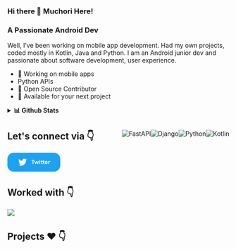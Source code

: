 ### Hi there 👋 Muchori Here! 

### A Passionate Android Dev 
Well, I’ve been working on mobile app development. Had my own projects, coded mostly in Kotlin, Java and Python. I am an Android junior dev and passionate about software development, user experience.

* 📱 Working on mobile apps 
* Python APIs
* 📝 Open Source Contributor
* 💌 Available for your next project

<details>
  <summary><b>📊 Github Stats</b></summary>
  <p align="center"> <img src="https://github-readme-stats.vercel.app/api?username=muchori&count_private=true&show_icons=true&include_all_commits=true" alt="Muchori JOseph" />
</details>

##

<img align="right" alt="Kotlin" src="https://img.shields.io/badge/kotlin-%230095D5.svg?style=for-the-badge&logo=kotlin&logoColor=white"/>
<img align="right" alt="Python" src="https://img.shields.io/badge/python-3670A0?style=for-the-badge&logo=python&logoColor=ffdd54"/>
<img align="right" alt="Django" src="https://img.shields.io/badge/django-%23092E20.svg?style=for-the-badge&logo=django&logoColor=white" />
<img align="right" alt="FastAPI" src="https://img.shields.io/badge/FastAPI-005571?style=for-the-badge&logo=fastapi"/>

## Let's connect via 👇

<p float="left">  
  <a href="https://twitter.com/iammuchori" title="Redirect to Twitter">
    <img src="/assets/twitter.png" width="120" alt="Twitter" />
  </a>

 <!-- <a href="https://dev.to/muchori" title="Redirect to Dev.To">
    <img src="/assets/dev.png" width="120" alt="Dev.To" />
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
  </a> -->
</p>

## Worked with 👇

<img  width="47%" src="https://github-readme-stats.vercel.app/api/top-langs/?username=muchori&layout=compact"/>


## Projects ❤️ 👇


